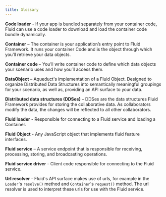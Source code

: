 ```yaml
---
title: Glossary
---
```


**Code loader** - If your app is bundled separately from your container code, Fluid can use a code loader to download
and load the container code bundle dynamically.

**Container** – The container is your application’s entry point to Fluid Framework. It runs your container Code and is
the object through which you’ll retrieve your data objects.

**Container code** – You’ll write container code to define which data objects your scenario uses and how you’ll access them.

**DataObject** – Aqueduct's implementation of a Fluid Object. Designed to organize Distributed Data Structures into
semantically meaningful groupings for your scenario, as well as, providing an API surface to your data.

**Distributed data structures (DDSes)** – DDSes are the data structures Fluid Framework provides for storing the
collaborative data. As collaborators modify the data, the changes will be reflected to all other collaborators.

**Fluid loader** - Responsible for connecting to a Fluid service and loading a Container.

**Fluid Object** - Any JavaScript object that implements fluid feature interfaces.

**Fluid service** – A service endpoint that is responsible for receiving, processing, storing, and broadcasting operations.

**Fluid service driver** - Client code responsible for connecting to the Fluid service.

**Url resolver** - Fluid's API surface makes use of urls, for example in the `Loader`'s `resolve()` method and
`Container`'s `request()` method.  The url resolver is used to interpret these urls for use with the Fluid service.
